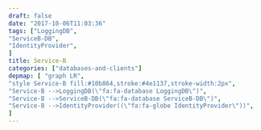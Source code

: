 ```yaml
---
draft: false
date: "2017-10-06T11:03:36"
tags: ["LoggingDB",
"ServiceB-DB",
"IdentityProvider",
]
title: Service-B
categories: ["databases-and-clients"]
depmap: [ "graph LR",
"style Service-B fill:#10b864,stroke:#4e1137,stroke-width:2px",
"Service-B -->LoggingDB(\"fa:fa-database LoggingDB\")",
"Service-B -->ServiceB-DB(\"fa:fa-database ServiceB-DB\")",
"Service-B -->IdentityProvider((\"fa:fa-globe IdentityProvider\"))",
]
---
```

